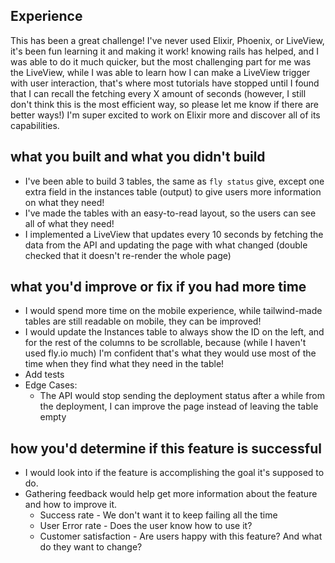 ## Experience

This has been a great challenge! I've never used Elixir, Phoenix, or LiveView, it's been fun learning it and making it work! knowing rails has helped, and I was able to do it much quicker, but the most challenging part for me was the LiveView, while I was able to learn how I can make a LiveView trigger with user interaction, that's where most tutorials have stopped until I found that I can recall the fetching every X amount of seconds (however, I still don't think this is the most efficient way, so please let me know if there are better ways!)
I'm super excited to work on Elixir more and discover all of its capabilities.

## what you built and what you didn't build

- I've been able to build 3 tables, the same as `fly status` give, except one extra field in the instances table (output) to give users more information on what they need!
- I've made the tables with an easy-to-read layout, so the users can see all of what they need!
- I implemented a LiveView that updates every 10 seconds by fetching the data from the API and updating the page with what changed (double checked that it doesn't re-render the whole page)

## what you'd improve or fix if you had more time

- I would spend more time on the mobile experience, while tailwind-made tables are still readable on mobile, they can be improved!
- I would update the Instances table to always show the ID on the left, and for the rest of the columns to be scrollable, because (while I haven't used fly.io much) I'm confident that's what they would use most of the time when they find what they need in the table!
- Add tests
- Edge Cases:
  - The API would stop sending the deployment status after a while from the deployment, I can improve the page instead of leaving the table empty

## how you'd determine if this feature is successful

- I would look into if the feature is accomplishing the goal it's supposed to do.
- Gathering feedback would help get more information about the feature and how to improve it.
  - Success rate - We don't want it to keep failing all the time
  - User Error rate - Does the user know how to use it?
  - Customer satisfaction - Are users happy with this feature? And what do they want to change?
